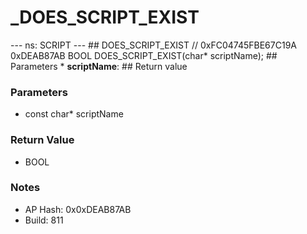 # _DOES_SCRIPT_EXIST

--- ns: SCRIPT --- ## DOES_SCRIPT_EXIST  // 0xFC04745FBE67C19A 0xDEAB87AB BOOL DOES_SCRIPT_EXIST(char* scriptName);  ## Parameters * **scriptName**:  ## Return value

### Parameters
* const char* scriptName

### Return Value
* BOOL

### Notes
* AP Hash: 0x0xDEAB87AB
* Build: 811

